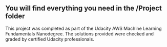 ## You will find everything you need in the /Project folder

This project was completed as part of the Udacity AWS Machine Learning Fundamentals Nanodegree. The solutions provided were checked and graded by certified Udacity professionals.
